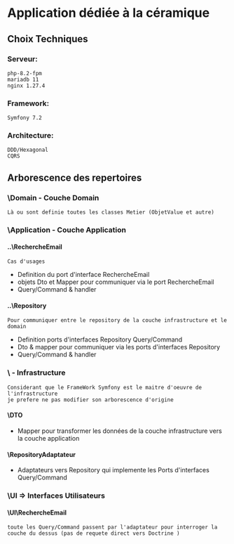# Application dédiée à la céramique

## Choix Techniques

### Serveur:
    php-8.2-fpm 
    mariadb 11 
    nginx 1.27.4

### Framework:
    Symfony 7.2

### Architecture:
    DDD/Hexagonal
    CQRS

## Arborescence des repertoires

### \Domain - Couche Domain
    Là ou sont definie toutes les classes Metier (ObjetValue et autre)
### \Application - Couche Application
    
#### ..\RechercheEmail
    Cas d'usages
*   Definition du port d'interface RechercheEmail
*   objets Dto et Mapper pour communiquer via le port RechercheEmail 
*   Query/Command & handler
#### ..\Repository
    Pour communiquer entre le repository de la couche infrastructure et le domain
*    Definition ports d'interfaces Repository Query/Command
*    Dto & mapper pour communiquer via les ports d'interfaces Repository 
*    Query/Command & handler
### \ - Infrastructure
    Considerant que le FrameWork Symfony est le maitre d'oeuvre de l'infrastructure 
    je prefere ne pas modifier son arborescence d'origine
#### \DTO
*   Mapper pour transformer les données de la couche infrastructure vers la couche application
#### \RepositoryAdaptateur
*   Adaptateurs vers Repository qui implemente les Ports d'interfaces Query/Command     
### \UI => Interfaces Utilisateurs 

#### \UI\RechercheEmail
    toute les Query/Command passent par l'adaptateur pour interroger la couche du dessus (pas de requete direct vers Doctrine )
